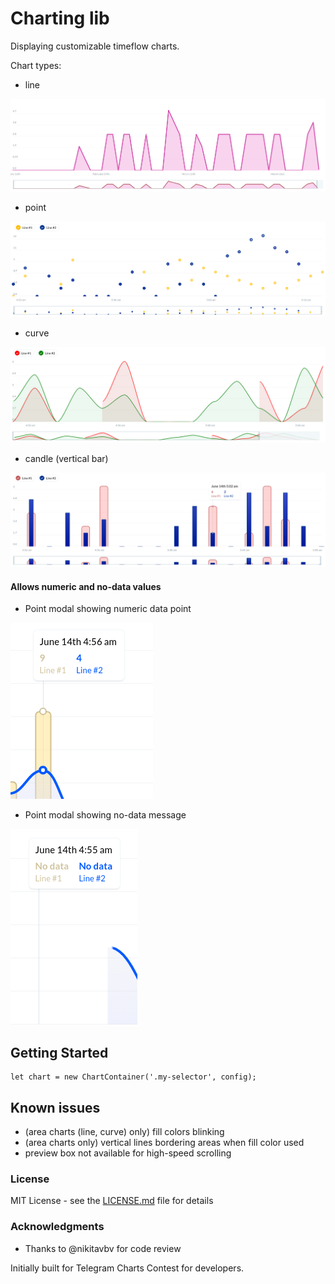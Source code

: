 # Charting lib

Displaying customizable timeflow charts.

Chart types:
* line 

![Alt text](examples/line_chart.png "Line chart with preview")
* point

![Alt text](examples/point_chart_multiple.png "Multiple point chart with preview")
* curve

![Alt text](examples/curve_chart.png "Multiple curve chart with preview")
* candle (vertical bar)

![Alt text](examples/bar_chart_multiple.png "Multiple bar chart with preview")

#### Allows numeric and no-data values

* Point modal showing numeric data point

![Alt text](examples/point_modal.png "Numeric data point info")

* Point modal showing no-data message

![Alt text](examples/no_data_message.png "No-data info")

## Getting Started

```
let chart = new ChartContainer('.my-selector', config); 
```

## Known issues

* (area charts (line, curve) only) fill colors blinking
* (area charts only) vertical lines bordering areas when fill color used
* preview box not available for high-speed scrolling


### License

MIT License - see the [LICENSE.md](LICENSE.md) file for details

### Acknowledgments

* Thanks to @nikitavbv for code review

Initially built for Telegram Charts Contest for developers.

